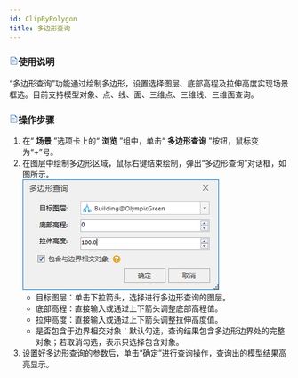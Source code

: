 ```yaml
---
id: ClipByPolygon
title: 多边形查询  
---  
```

### ![](../../img/read.gif)使用说明

“多边形查询”功能通过绘制多边形，设置选择图层、底部高程及拉伸高度实现场景框选。目前支持模型对象、点、线、面、三维点、三维线、三维面查询。

### ![](../../img/read.gif)操作步骤

1. 在“ **场景** ”选项卡上的“ **浏览** ”组中，单击“ **多边形查询** ”按钮，鼠标变为“+”号。
2. 在图层中绘制多边形区域，鼠标右键结束绘制，弹出“多边形查询”对话框，如图所示。   
![](img/ClipByPolygon.png)  
      * 目标图层：单击下拉箭头，选择进行多边形查询的图层。
      * 底部高程：直接输入或通过上下箭头调整底部高程值。
      * 拉伸高度：直接输入或通过上下箭头调整拉伸高度值。
      * 是否包含于边界相交对象：默认勾选，查询结果包含多边形边界处的完整对象；若取消勾选，表示只选择包含对象。
3. 设置好多边形查询的参数后，单击“确定”进行查询操作，查询出的模型结果高亮显示。





